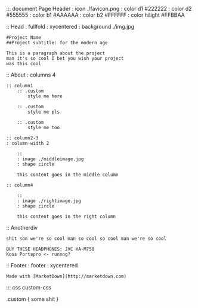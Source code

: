 ::: document Page Header
: icon ./favicon.png
: color d1 #222222 
: color d2 #555555
: color b1 #AAAAAA 
: color b2 #FFFFFF
: color hilight #FFBBAA

:: Head
: fullfold
: xycentered
: background ./img.jpg

	#Project Name
	##Project subtitle: for the modern age

	This is a paragraph about the project 
	man it's so cool I bet you wish your project 
	was this cool

:: About
: columns 4

	:: column1
		:: .custom
			style me here

		:: .custom
			style me pls

		:: .custom
			style me too

	:: column2-3
	: column-width 2

		:: 
		: image ./middleimage.jpg
		: shape circle

		this content goes in the middle column

	:: column4

		:: 
		: image ./rightimage.jpg
		: shape circle

		this content goes in the right column

:: Anotherdiv

	shit son we're so cool man so cool so cool man we're so cool

	BUY THESE HEADPHONES: JVC HA-M750
	Koss Portapro <- runnng?

:: Footer
: footer
: xycentered

	Made with [MarketDown](http://marketdown.com)

::: css custom-css

.custom {
	some shit
}